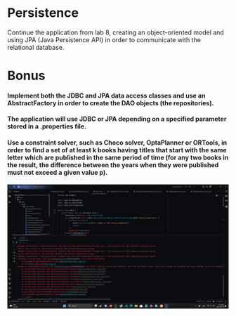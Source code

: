 
  # Persistence
Continue the application from lab 8, creating an object-oriented model and using JPA (Java Persistence API) in order to communicate with the relational database. 

# Bonus 

####   Implement both the JDBC and JPA data access classes and use an AbstractFactory in order to create the DAO objects (the repositories).
####    The application will use JDBC or JPA depending on a specified parameter stored in a .properties file.
####    Use a constraint solver, such as Choco solver, OptaPlanner or ORTools, in order to find a set of at least k books having titles that start with the same letter which are published in the same period of time (for any two books in the result, the difference between the years when they were published must not exceed a given value p). 
![screenshot1](1.png)

